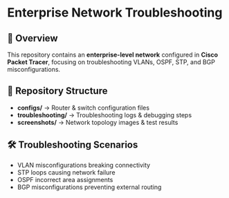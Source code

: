 # Enterprise Network Troubleshooting

## 📌 Overview
This repository contains an **enterprise-level network** configured in **Cisco Packet Tracer**, focusing on troubleshooting VLANs, OSPF, STP, and BGP misconfigurations. 

## 📁 Repository Structure
- **configs/** → Router & switch configuration files
- **troubleshooting/** → Troubleshooting logs & debugging steps
- **screenshots/** → Network topology images & test results

## 🛠️ Troubleshooting Scenarios
- VLAN misconfigurations breaking connectivity
- STP loops causing network failure
- OSPF incorrect area assignments
- BGP misconfigurations preventing external routing
